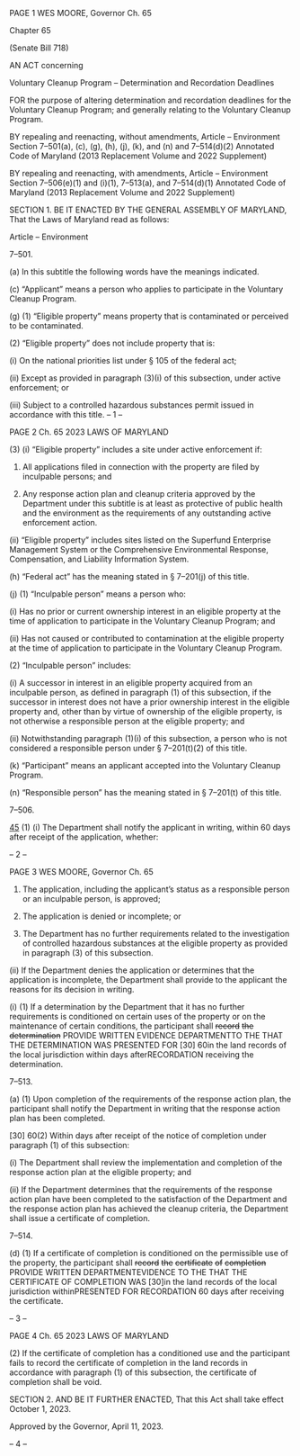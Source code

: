 PAGE 1
WES MOORE, Governor Ch. 65

Chapter 65

(Senate Bill 718)

AN ACT concerning

Voluntary Cleanup Program – Determination and Recordation Deadlines

FOR the purpose of altering determination and recordation deadlines for the Voluntary
Cleanup Program; and generally relating to the Voluntary Cleanup Program.

BY repealing and reenacting, without amendments,
Article – Environment
Section 7–501(a), (c), (g), (h), (j), (k), and (n) and 7–514(d)(2)
Annotated Code of Maryland
(2013 Replacement Volume and 2022 Supplement)

BY repealing and reenacting, with amendments,
Article – Environment
Section 7–506(e)(1) and (i)(1), 7–513(a), and 7–514(d)(1)
Annotated Code of Maryland
(2013 Replacement Volume and 2022 Supplement)

SECTION 1. BE IT ENACTED BY THE GENERAL ASSEMBLY OF MARYLAND,
That the Laws of Maryland read as follows:

Article – Environment

7–501.

(a) In this subtitle the following words have the meanings indicated.

(c) “Applicant” means a person who applies to participate in the Voluntary
Cleanup Program.

(g) (1) “Eligible property” means property that is contaminated or perceived to
be contaminated.

(2) “Eligible property” does not include property that is:

(i) On the national priorities list under § 105 of the federal act;

(ii) Except as provided in paragraph (3)(i) of this subsection, under
active enforcement; or

(iii) Subject to a controlled hazardous substances permit issued in
accordance with this title.
– 1 –

PAGE 2
Ch. 65 2023 LAWS OF MARYLAND

(3) (i) “Eligible property” includes a site under active enforcement if:

1. All applications filed in connection with the property are
filed by inculpable persons; and

2. Any response action plan and cleanup criteria approved by
the Department under this subtitle is at least as protective of public health and the
environment as the requirements of any outstanding active enforcement action.

(ii) “Eligible property” includes sites listed on the Superfund
Enterprise Management System or the Comprehensive Environmental Response,
Compensation, and Liability Information System.

(h) “Federal act” has the meaning stated in § 7–201(j) of this title.

(j) (1) “Inculpable person” means a person who:

(i) Has no prior or current ownership interest in an eligible property
at the time of application to participate in the Voluntary Cleanup Program; and

(ii) Has not caused or contributed to contamination at the eligible
property at the time of application to participate in the Voluntary Cleanup Program.

(2) “Inculpable person” includes:

(i) A successor in interest in an eligible property acquired from an
inculpable person, as defined in paragraph (1) of this subsection, if the successor in interest
does not have a prior ownership interest in the eligible property and, other than by virtue
of ownership of the eligible property, is not otherwise a responsible person at the eligible
property; and

(ii) Notwithstanding paragraph (1)(i) of this subsection, a person
who is not considered a responsible person under § 7–201(t)(2) of this title.

(k) “Participant” means an applicant accepted into the Voluntary Cleanup
Program.

(n) “Responsible person” has the meaning stated in § 7–201(t) of this title.

7–506.

[45](e) (1) (i) The Department shall notify the applicant in writing, within
60 days after receipt of the application, whether:

– 2 –

PAGE 3
WES MOORE, Governor Ch. 65

1. The application, including the applicant’s status as a
responsible person or an inculpable person, is approved;

2. The application is denied or incomplete; or

3. The Department has no further requirements related to
the investigation of controlled hazardous substances at the eligible property as provided in
paragraph (3) of this subsection.

(ii) If the Department denies the application or determines that the
application is incomplete, the Department shall provide to the applicant the reasons for its
decision in writing.

(i) (1) If a determination by the Department that it has no further
requirements is conditioned on certain uses of the property or on the maintenance of certain
conditions, the participant shall ~~record~~ ~~the~~ ~~determination~~ PROVIDE WRITTEN EVIDENCE
DEPARTMENTTO THE THAT THE DETERMINATION WAS PRESENTED FOR
[30] 60in the land records of the local jurisdiction within days afterRECORDATION
receiving the determination.

7–513.

(a) (1) Upon completion of the requirements of the response action plan, the
participant shall notify the Department in writing that the response action plan has been
completed.

[30] 60(2) Within days after receipt of the notice of completion under
paragraph (1) of this subsection:

(i) The Department shall review the implementation and
completion of the response action plan at the eligible property; and

(ii) If the Department determines that the requirements of the
response action plan have been completed to the satisfaction of the Department and the
response action plan has achieved the cleanup criteria, the Department shall issue a
certificate of completion.

7–514.

(d) (1) If a certificate of completion is conditioned on the permissible use of the
property, the participant shall ~~record~~ ~~the~~ ~~certificate~~ ~~of~~ ~~completion~~ PROVIDE WRITTEN
DEPARTMENTEVIDENCE TO THE THAT THE CERTIFICATE OF COMPLETION WAS
[30]in the land records of the local jurisdiction withinPRESENTED FOR RECORDATION
60 days after receiving the certificate.

– 3 –

PAGE 4
Ch. 65 2023 LAWS OF MARYLAND

(2) If the certificate of completion has a conditioned use and the participant
fails to record the certificate of completion in the land records in accordance with paragraph
(1) of this subsection, the certificate of completion shall be void.

SECTION 2. AND BE IT FURTHER ENACTED, That this Act shall take effect
October 1, 2023.

Approved by the Governor, April 11, 2023.

– 4 –